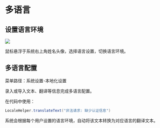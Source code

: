 # 多语言
## 设置语言环境

![](https://tcs-devops.aliyuncs.com/storage/113477bcf76f60246cfecb10334d7edf14cb?Signature=eyJhbGciOiJIUzI1NiIsInR5cCI6IkpXVCJ9.eyJBcHBJRCI6IjVlNzQ4MmQ2MjE1MjJiZDVjN2Y5YjMzNSIsIl9hcHBJZCI6IjVlNzQ4MmQ2MjE1MjJiZDVjN2Y5YjMzNSIsIl9vcmdhbml6YXRpb25JZCI6IiIsImV4cCI6MTcxODA5NTgyNiwiaWF0IjoxNzE3NDkxMDI2LCJyZXNvdXJjZSI6Ii9zdG9yYWdlLzExMzQ3N2JjZjc2ZjYwMjQ2Y2ZlY2IxMDMzNGQ3ZWRmMTRjYiJ9.x_j2iu6p6T18ugNWhiikYPQcRTVmZPfIu3S06u1_kEw&download=image.png "")

鼠标悬浮于系统右上角姓名头像，选择语言设置，切换语言环境。



## 多语言配置

菜单路径：系统设置-本地化设置

录入或导入文本、翻译等信息完成多语言配置。

在代码中使用：

```java
LocaleHelper.translateText("非法请求: 缺少认证信息")
```

系统会根据每个用户设置的语言环境，自动将该文本转换为对应语言的翻译文本。